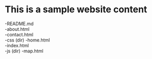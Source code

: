 # This is a sample website content
-README.md  
-about.html  
-contact.html  
-css  (dir)
-home.html  
-index.html  
-js  (dir)
-map.html